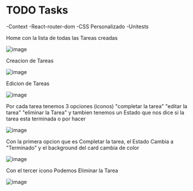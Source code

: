 # TODO Tasks
  -Context
  -React-router-dom
  -CSS Personalizado
  -Unitests

Home con la lista de todas las Tareas creadas

![image](https://github.com/Shura-Dev/interview-frontend/assets/78978406/09dc91ab-461c-4bd4-ba29-ba9a9d99453a)

Creacion de Tareas

![image](https://github.com/Shura-Dev/interview-frontend/assets/78978406/a0d5dade-078c-4c84-9708-0f40ab836de2)

Edicion de Tareas

![image](https://github.com/Shura-Dev/interview-frontend/assets/78978406/f30abb43-1939-463e-8cb9-f10d528aeaac)

Por cada tarea tenemos 3 opciones (iconos) "completar la tarea" "editar la tarea" "eliminar la Tarea" y tambien tenemos un Estado que nos dice si la tarea esta terminada o por hacer

![image](https://github.com/Shura-Dev/interview-frontend/assets/78978406/fde22a92-0b8b-4cb8-8267-c06b36538220)

Con la primera opcion que es Completar la tarea, el Estado Cambia a "Terminado" y el background del card cambia de color

![image](https://github.com/Shura-Dev/interview-frontend/assets/78978406/806a654b-82e3-4247-b8fd-5c441d421fc3)

Con el tercer icono Podemos Eliminar la Tarea

![image](https://github.com/Shura-Dev/interview-frontend/assets/78978406/14563c95-de01-4397-863f-f6a7bda70af6)



